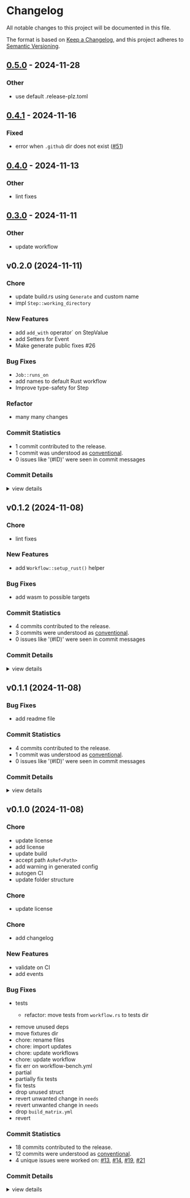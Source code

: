 # Changelog

All notable changes to this project will be documented in this file.

The format is based on [Keep a Changelog](https://keepachangelog.com/en/1.0.0/),
and this project adheres to [Semantic Versioning](https://semver.org/spec/v2.0.0.html).

## [0.5.0](https://github.com/tailcallhq/gh-workflow/compare/v0.4.1...v0.5.0) - 2024-11-28

### Other

- use default .release-plz.toml

## [0.4.1](https://github.com/tailcallhq/rust-gh-workflow/compare/gh-workflow-v0.4.0...gh-workflow-v0.4.1) - 2024-11-16

### Fixed

- error when `.github` dir does not exist ([#51](https://github.com/tailcallhq/rust-gh-workflow/pull/51))

## [0.4.0](https://github.com/tailcallhq/rust-gh-workflow/compare/gh-workflow-v0.3.0...gh-workflow-v0.4.0) - 2024-11-13

### Other

- lint fixes

## [0.3.0](https://github.com/tailcallhq/rust-gh-workflow/compare/gh-workflow-v0.2.1...gh-workflow-v0.3.0) - 2024-11-11

### Other

- update workflow

## v0.2.0 (2024-11-11)

<csr-id-d058f85eed4f6904cda24330f2f4e1c95a926257/>
<csr-id-d5a2987bb6aadbf0430b7a712f9f63d6552acf3e/>
<csr-id-96be2435d64d679b267ceeac4918b2b8bc07a77d/>

### Chore

 - <csr-id-d058f85eed4f6904cda24330f2f4e1c95a926257/> update build.rs using `Generate` and custom name
 - <csr-id-d5a2987bb6aadbf0430b7a712f9f63d6552acf3e/> impl `Step::working_directory`

### New Features

 - <csr-id-f2441994724242e1ea761bf6cadd023f346b383e/> add `add_with` operator` on StepValue
 - <csr-id-9a4b40af898fa766ce3b65c23dfe4c775839b785/> add Setters for Event
 - <csr-id-375862bc427518f715165c97442ab172ae379b8f/> Make generate public fixes #26

### Bug Fixes

 - <csr-id-c5b83cb65e16e0b2d0d8ab2a1b5b519db4693d82/> `Job::runs_on`
 - <csr-id-8027f4f3a6a95ae02044f5ac83386c2b0c53ec27/> add names to default Rust workflow
 - <csr-id-790765acf303891b491a37ee7d07413debd90f67/> Improve type-safety for Step

### Refactor

 - <csr-id-96be2435d64d679b267ceeac4918b2b8bc07a77d/> many many changes

### Commit Statistics

<csr-read-only-do-not-edit/>

 - 1 commit contributed to the release.
 - 1 commit was understood as [conventional](https://www.conventionalcommits.org).
 - 0 issues like '(#ID)' were seen in commit messages

### Commit Details

<csr-read-only-do-not-edit/>

<details><summary>view details</summary>

 * **Uncategorized**
    - Improve type-safety for Step ([`790765a`](https://github.com/tailcallhq/rust-gh-workflow/commit/790765acf303891b491a37ee7d07413debd90f67))
</details>

## v0.1.2 (2024-11-08)

<csr-id-9230d1f1dc00b87038ec17f39deca77c9be6ffa6/>

### Chore

 - <csr-id-9230d1f1dc00b87038ec17f39deca77c9be6ffa6/> lint fixes

### New Features

 - <csr-id-5a3f18477a2bddc662d3f100e7dd6cbf002cdd2f/> add `Workflow::setup_rust()` helper

### Bug Fixes

 - <csr-id-f74da3df992ee7c10564679c10b695e5b96a85c6/> add wasm to possible targets

### Commit Statistics

<csr-read-only-do-not-edit/>

 - 4 commits contributed to the release.
 - 3 commits were understood as [conventional](https://www.conventionalcommits.org).
 - 0 issues like '(#ID)' were seen in commit messages

### Commit Details

<csr-read-only-do-not-edit/>

<details><summary>view details</summary>

 * **Uncategorized**
    - Release gh-workflow v0.1.2 ([`e71bec6`](https://github.com/tailcallhq/rust-gh-workflow/commit/e71bec6475696c55f7db6cb399fe1572bde5d017))
    - Lint fixes ([`9230d1f`](https://github.com/tailcallhq/rust-gh-workflow/commit/9230d1f1dc00b87038ec17f39deca77c9be6ffa6))
    - Add `Workflow::setup_rust()` helper ([`5a3f184`](https://github.com/tailcallhq/rust-gh-workflow/commit/5a3f18477a2bddc662d3f100e7dd6cbf002cdd2f))
    - Add wasm to possible targets ([`f74da3d`](https://github.com/tailcallhq/rust-gh-workflow/commit/f74da3df992ee7c10564679c10b695e5b96a85c6))
</details>

## v0.1.1 (2024-11-08)

### Bug Fixes

 - <csr-id-55d81b06bf673774e9559915cbe1cb49ccf0a6c5/> add readme file

### Commit Statistics

<csr-read-only-do-not-edit/>

 - 4 commits contributed to the release.
 - 1 commit was understood as [conventional](https://www.conventionalcommits.org).
 - 0 issues like '(#ID)' were seen in commit messages

### Commit Details

<csr-read-only-do-not-edit/>

<details><summary>view details</summary>

 * **Uncategorized**
    - Release gh-workflow v0.1.1 ([`4dfbd11`](https://github.com/tailcallhq/rust-gh-workflow/commit/4dfbd11bb17f22245601c7a1d36d701328e8e646))
    - Release gh-workflow v0.1.1 ([`c58445e`](https://github.com/tailcallhq/rust-gh-workflow/commit/c58445effa55bca60e2283205feba758365efe51))
    - Release gh-workflow v0.1.1 ([`677a89e`](https://github.com/tailcallhq/rust-gh-workflow/commit/677a89e38a74410db14c7546499a1ce818befd96))
    - Add readme file ([`55d81b0`](https://github.com/tailcallhq/rust-gh-workflow/commit/55d81b06bf673774e9559915cbe1cb49ccf0a6c5))
</details>

## v0.1.0 (2024-11-08)

<csr-id-7f8b45f3f2065fc953da5fd4447183d0bcb94e38/>
<csr-id-d73d9faf093e15fc9d91a9318ca84f6113a310b0/>
<csr-id-1a004fc27cb6c44a6b76d5ca20b50dbfc90b4efe/>
<csr-id-55f52de53065d626aaea8007651251a9a86acc98/>
<csr-id-90545329d44378175e1bbabe5595868720961dad/>
<csr-id-dccdb3612602559e3c39e83ae3894086e06c5a5d/>
<csr-id-5e43aa120b9f37227bc0d1e9d2c3c840a652319e/>
<csr-id-cbf51abc82da429539cff463aebb83f941b62922/>
<csr-id-17a92e4d66226b5b22feadce6b2b79326be328d1/>

### Chore

 - <csr-id-7f8b45f3f2065fc953da5fd4447183d0bcb94e38/> update license
 - <csr-id-d73d9faf093e15fc9d91a9318ca84f6113a310b0/> add license
 - <csr-id-1a004fc27cb6c44a6b76d5ca20b50dbfc90b4efe/> update build
 - <csr-id-55f52de53065d626aaea8007651251a9a86acc98/> accept path `AsRef<Path>`
 - <csr-id-90545329d44378175e1bbabe5595868720961dad/> add warning in generated config
 - <csr-id-dccdb3612602559e3c39e83ae3894086e06c5a5d/> autogen CI
 - <csr-id-5e43aa120b9f37227bc0d1e9d2c3c840a652319e/> update folder structure

### Chore

 - <csr-id-17a92e4d66226b5b22feadce6b2b79326be328d1/> update license

### Chore

 - <csr-id-cbf51abc82da429539cff463aebb83f941b62922/> add changelog

### New Features

 - <csr-id-8f3615d7d3e6b71946b09c68a4ec8dc7cb3418a7/> validate on CI
 - <csr-id-d770fc8bec19a8dd6e7b680b8d61819383b50498/> add events

### Bug Fixes

 - <csr-id-e91cd8944cfa9cf758889c4157f12bc01758fee1/> tests
   * refactor: move tests from `workflow.rs` to tests dir
* remove unused deps
* move fixtures dir
* chore: rename files
* chore: import updates
* chore: update workflows
* chore: update workflow
* fix err on workflow-bench.yml
* partial
* partially fix tests
* fix tests
* drop unused struct
* revert unwanted change in `needs`
* revert unwanted change in `needs`
* drop `build_matrix.yml`
* revert

### Commit Statistics

<csr-read-only-do-not-edit/>

 - 18 commits contributed to the release.
 - 12 commits were understood as [conventional](https://www.conventionalcommits.org).
 - 4 unique issues were worked on: [#13](https://github.com/tailcallhq/rust-gh-workflow/issues/13), [#14](https://github.com/tailcallhq/rust-gh-workflow/issues/14), [#19](https://github.com/tailcallhq/rust-gh-workflow/issues/19), [#21](https://github.com/tailcallhq/rust-gh-workflow/issues/21)

### Commit Details

<csr-read-only-do-not-edit/>

<details><summary>view details</summary>

 * **[#13](https://github.com/tailcallhq/rust-gh-workflow/issues/13)**
    - Tests ([`e91cd89`](https://github.com/tailcallhq/rust-gh-workflow/commit/e91cd8944cfa9cf758889c4157f12bc01758fee1))
 * **[#14](https://github.com/tailcallhq/rust-gh-workflow/issues/14)**
    - Autogen CI ([`dccdb36`](https://github.com/tailcallhq/rust-gh-workflow/commit/dccdb3612602559e3c39e83ae3894086e06c5a5d))
 * **[#19](https://github.com/tailcallhq/rust-gh-workflow/issues/19)**
    - Accept path `AsRef<Path>` ([`55f52de`](https://github.com/tailcallhq/rust-gh-workflow/commit/55f52de53065d626aaea8007651251a9a86acc98))
 * **[#21](https://github.com/tailcallhq/rust-gh-workflow/issues/21)**
    - Validate on CI ([`8f3615d`](https://github.com/tailcallhq/rust-gh-workflow/commit/8f3615d7d3e6b71946b09c68a4ec8dc7cb3418a7))
 * **Uncategorized**
    - Release gh-workflow v0.1.0 ([`374d65c`](https://github.com/tailcallhq/rust-gh-workflow/commit/374d65c8c638b50efe5724d44f2bc1b409ab5a56))
    - Update license ([`17a92e4`](https://github.com/tailcallhq/rust-gh-workflow/commit/17a92e4d66226b5b22feadce6b2b79326be328d1))
    - Release gh-workflow v0.1.0 ([`3d5543b`](https://github.com/tailcallhq/rust-gh-workflow/commit/3d5543b427685752770a75ce3d078f7b38f7a5f2))
    - Release gh-workflow v0.1.0 ([`4602f22`](https://github.com/tailcallhq/rust-gh-workflow/commit/4602f22c2437cad2467ee083402b0eb7f29ab045))
    - Add changelog ([`cbf51ab`](https://github.com/tailcallhq/rust-gh-workflow/commit/cbf51abc82da429539cff463aebb83f941b62922))
    - Update license ([`7f8b45f`](https://github.com/tailcallhq/rust-gh-workflow/commit/7f8b45f3f2065fc953da5fd4447183d0bcb94e38))
    - Update manifest ([`770b3e3`](https://github.com/tailcallhq/rust-gh-workflow/commit/770b3e33773db936b91a416fb3ac26c809b2ad14))
    - Add license ([`d73d9fa`](https://github.com/tailcallhq/rust-gh-workflow/commit/d73d9faf093e15fc9d91a9318ca84f6113a310b0))
    - Update build ([`1a004fc`](https://github.com/tailcallhq/rust-gh-workflow/commit/1a004fc27cb6c44a6b76d5ca20b50dbfc90b4efe))
    - Update event ([`a0bf957`](https://github.com/tailcallhq/rust-gh-workflow/commit/a0bf95769e66eed96cc9b5b81c51bcf38e1b49fc))
    - Drop commented code ([`fe53956`](https://github.com/tailcallhq/rust-gh-workflow/commit/fe539566c65313f19f8773fea6cf78aa49cb7e65))
    - Add events ([`d770fc8`](https://github.com/tailcallhq/rust-gh-workflow/commit/d770fc8bec19a8dd6e7b680b8d61819383b50498))
    - Add warning in generated config ([`9054532`](https://github.com/tailcallhq/rust-gh-workflow/commit/90545329d44378175e1bbabe5595868720961dad))
    - Update folder structure ([`5e43aa1`](https://github.com/tailcallhq/rust-gh-workflow/commit/5e43aa120b9f37227bc0d1e9d2c3c840a652319e))
</details>

